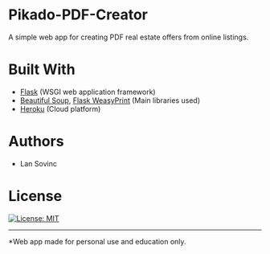 # Pikado-PDF-Creator
A simple web app for creating PDF real estate offers from online listings.

# Built With
- [Flask](https://palletsprojects.com/p/flask/) (WSGI web application framework)
- [Beautiful Soup](https://www.crummy.com/software/BeautifulSoup/bs4/doc/), [Flask WeasyPrint](https://pythonhosted.org/Flask-WeasyPrint/) (Main libraries used)
- [Heroku](https://www.heroku.com/) (Cloud platform)

# Authors
- Lan Sovinc

# License

[![License: MIT](https://img.shields.io/badge/License-MIT-yellow.svg)](https://opensource.org/licenses/MIT)

---

*Web app made for personal use and education only.
